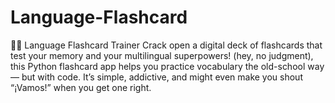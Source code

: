 # Language-Flashcard
🧠💬 Language Flashcard Trainer  Crack open a digital deck of flashcards that test your memory and your multilingual superpowers!  (hey, no judgment), this Python flashcard app helps you practice vocabulary the old-school way — but with code.  It’s simple, addictive, and might even make you shout “¡Vamos!” when you get one right.
